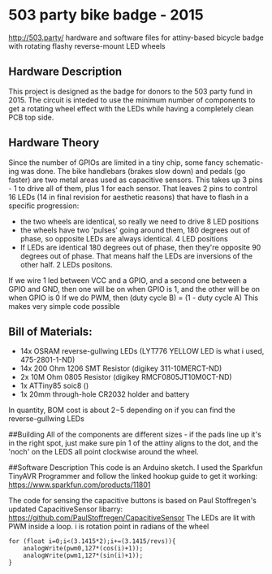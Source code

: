 # 503 party bike badge - 2015
http://503.party/
hardware and software files for attiny-based bicycle badge with rotating flashy reverse-mount LED wheels

## Hardware Description
This project is designed as the badge for donors to the 503 party fund in 2015. The circuit is inteded to use the minimum number of components to get a rotating wheel effect with the LEDs while having a completely clean PCB top side.

## Hardware Theory
Since the number of GPIOs are limited in a tiny chip, some fancy schematic-ing was done.
The bike handlebars (brakes slow down) and pedals (go faster) are two metal areas used as capacitive sensors. This takes up 3 pins - 1 to drive all of them, plus 1 for each sensor.
That leaves 2 pins to control 16 LEDs (14 in final revision for aesthetic reasons) that have to flash in a specific progression:
* the two wheels are identical, so really we need to drive 8 LED positions
* the wheels have two 'pulses' going around them, 180 degrees out of phase, so opposite LEDs are always identical. 4 LED positions
* If LEDs are identical 180 degrees out of phase, then they're opposite 90 degrees out of phase. That means half the LEDs are inversions of the other half. 2 LEDs positons.

If we wire 1 led between VCC and a GPIO, and a second one between a GPIO and GND, then one will be on when GPIO is 1, and the other will be on when GPIO is 0
If we do PWM, then (duty cycle B) = (1 - duty cycle A)
This makes very simple code possible

## Bill of Materials:
* 14x OSRAM reverse-gullwing LEDs (LYT776 YELLOW LED is what i used, 475-2801-1-ND)
* 14x 200 Ohm 1206 SMT Resistor (digikey 311-10MERCT-ND)
* 2x 10M Ohm 0805 Resistor (digikey RMCF0805JT10M0CT-ND)
* 1x ATTiny85 soic8 ()
* 1x 20mm through-hole CR2032 holder and battery

In quantity, BOM cost is about $2-$5 depending on if you can find the reverse-gullwing LEDs

##Building
All of the components are different sizes - if the pads line up it's in the right spot, just make sure pin 1 of the attiny aligns to the dot, and the 'noch' on the LEDS all point clockwise around the wheel.

##Software Description
This code is an Arduino sketch. I used the Sparkfun TinyAVR Programmer and follow the linked hookup guide to get it working: https://www.sparkfun.com/products/11801

The code for sensing the capacitive buttons is based on Paul Stoffregen's updated CapacitiveSensor libarry: https://github.com/PaulStoffregen/CapacitiveSensor
The LEDs are lit with PWM inside a loop. i is rotation point in radians of the wheel
```
for (float i=0;i<(3.1415*2);i+=(3.1415/revs)){
    analogWrite(pwm0,127*(cos(i)+1));
    analogWrite(pwm1,127*(sin(i)+1));
}
```


